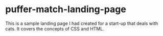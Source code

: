 # puffer-match-landing-page
This is a sample landing page I had created for a start-up that deals with cats. 
It covers the concepts of CSS and HTML.
